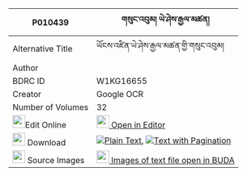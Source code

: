 |P010439|གསུང་འབུམ། ཡེ་ཤེས་རྒྱལ་མཚན། 
| --- | --- 
|Alternative Title |ཡོངས་འཛིན་ཡེ་ཤེས་རྒྱལ་མཚན་གྱི་གསུང་འབུམ།
|Author | 
|BDRC ID | W1KG16655
|Creator | Google OCR
|Number of Volumes| 32
|<img width="25" src="https://img.icons8.com/color/25/000000/edit-property.png">Edit Online| [<img width="25" src="https://avatars.githubusercontent.com/u/45091458?s=200&v=4"> Open in Editor](http://editor.openpecha.org/P010439)
|<img width="25" src="https://img.icons8.com/fluent/48/000000/download-2.png"/>  Download | [![](https://img.icons8.com/color/20/000000/txt.png)Plain Text](https://github.com/Openpecha/P010439/releases/download/v1/sungbum_yeshe_gyaltsen_plain_P010439.zip), [![](https://img.icons8.com/color/20/000000/txt.png)Text with Pagination](https://github.com/Openpecha/P010439/releases/download/v1/sungbum_yeshe_gyaltsen_pages_P010439.zip)
|<img width="25" src="https://img.icons8.com/plasticine/100/000000/pictures-folder.png"/>  Source Images | [<img width="25" src="https://library.bdrc.io/icons/BUDA-small.svg"> Images of text file open in BUDA](https://library.bdrc.io/show/bdr:W1KG16655)